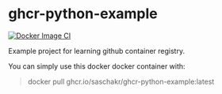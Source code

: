 # ghcr-python-example

[![Docker Image CI](https://github.com/saschakr/ghcr-python-example/actions/workflows/docker-image.yml/badge.svg)](https://github.com/saschakr/ghcr-python-example/actions/workflows/docker-image.yml)

Example project for learning github container registry.

You can simply use this docker docker container with:

> docker pull ghcr.io/saschakr/ghcr-python-example:latest

